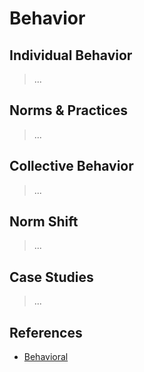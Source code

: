 # Behavior

## Individual Behavior

> ...

## Norms & Practices

> ...

## Collective Behavior

> ...

## Norm Shift

> ...

## Case Studies

> ...

## References

- [Behavioral](https://www.notion.so/Behavioral-1dac0f5171ec800197dee6d94e7a88a1?pvs=4)